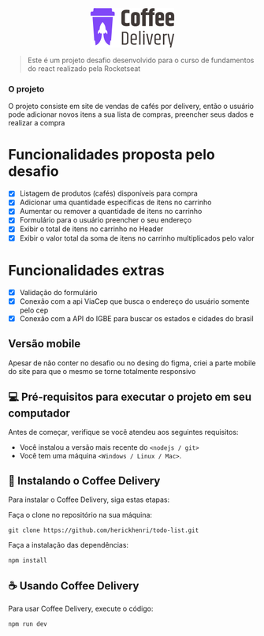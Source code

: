 <div align="center">
  <img src="public/logo-coffee-delivery.svg">
</div>

> Este é um projeto desafio desenvolvido para o curso de fundamentos do react realizado pela Rocketseat

### O projeto

O projeto consiste em site de vendas de cafés por delivery, então o usuário pode adicionar novos itens a sua lista de compras, preencher seus dados e realizar a compra


# Funcionalidades proposta pelo desafio

- [x] Listagem de produtos (cafés) disponíveis para compra
- [x] Adicionar uma quantidade específicas de itens no carrinho
- [x] Aumentar ou remover a quantidade de itens no carrinho
- [x] Formulário para o usuário preencher o seu endereço
- [x] Exibir o total de itens no carrinho no Header
- [x] Exibir o valor total da soma de itens no carrinho multiplicados pelo valor

# Funcionalidades extras
 - [x] Validação do formulário
 - [x] Conexão com a api ViaCep que busca o endereço do usuário somente pelo cep
 - [x] Conexão com a API do IGBE para buscar os estados e cidades do brasil

## Versão mobile

Apesar de não conter no desafio ou no desing do figma, criei a parte mobile do site para que o mesmo se torne totalmente responsivo

## 💻 Pré-requisitos para executar o projeto em seu computador

Antes de começar, verifique se você atendeu aos seguintes requisitos:

- Você instalou a versão mais recente do `<nodejs / git>`
- Você tem uma máquina `<Windows / Linux / Mac>`.

## 🚀 Instalando o Coffee Delivery

Para instalar o Coffee Delivery, siga estas etapas:

Faça o clone no repositório na sua máquina:

```
git clone https://github.com/herickhenri/todo-list.git
```

Faça a instalação das dependências:

```
npm install
```

## ☕ Usando Coffee Delivery

Para usar Coffee Delivery, execute o código:

```
npm run dev
```

